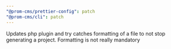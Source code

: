 ```yaml
---
"@prom-cms/prettier-config": patch
"@prom-cms/cli": patch
---
```


Updates php plugin and try catches formatting of a file to not stop generating a project. Formatting is not really mandatory
